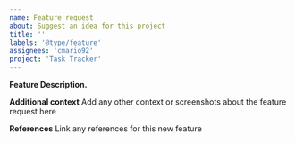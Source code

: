 ```yaml
---
name: Feature request
about: Suggest an idea for this project
title: ''
labels: '@type/feature'
assignees: 'cmario92'
project: 'Task Tracker'
---
```


**Feature Description.**

**Additional context**
Add any other context or screenshots about the feature request here

**References**
Link any references for this new feature
